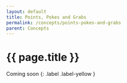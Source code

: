 ```yaml
---
layout: default
title: Points, Pokes and Grabs
permalink: /concepts/points-pokes-and-grabs
parent: Concepts
---
```


# {{ page.title }}

Coming soon
{: .label .label-yellow }
